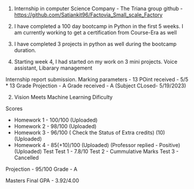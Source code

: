 1. Internship in computer Science 
Company - The Triana group 
github - https://github.com/Satiankit96/Factovia_Small_scale_Factory

1. I have completed a 100 day bootcamp in Python in the first 5 weeks. I am currently working to get a certification from Course-Era as well
2. I have completed 3 projects in python as well during the bootcamp duration.
3. Starting week 4, I had started on my work on 3 mini projects. Voice assistant, Libarary management

Internship report submission.
Marking parameters - 13 
POint received - 5/5 * 13
Grade Projection - A
Grade received - A (Subject CLosed- 5/19/2023)

2. Vision Meets Machine Learning 
Dificulty 

Scores 
- Homework 1 - 100/100 (Uploaded)
- Homework 2 -  98/100  (Uploaded)
- Homework 3 - 96/100 ( Check the Status of Extra credits) (10) (Uploaded)
- Homework 4 - 85(+10)/100 (Uploaded)
(Professor replied - Positive) (Uploaded)
 Test 
 Test 1 - 7.8/10
 Test 2 - Cummulative Marks 
 Test 3 - Cancelled 

Projection - 95/100
Grade - A 

Masters
Final GPA - 3.92/4.00